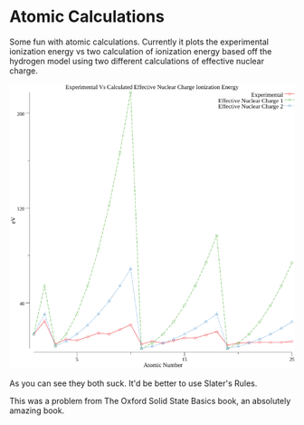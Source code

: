 # Atomic Calculations

Some fun with atomic calculations. Currently it plots the experimental ionization energy vs two calculation of ionization energy based off the hydrogen model using two different calculations of effective nuclear charge.

![./ionization.png](ionization.png)

As you can see they both suck. It'd be better to use Slater's Rules.

This was a problem from The Oxford Solid State Basics book, an absolutely amazing book.